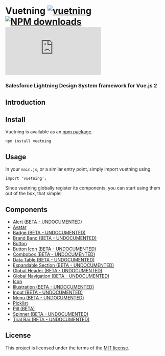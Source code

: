 # Vuetning [![vuetning](https://img.shields.io/npm/v/vuetning.svg)](https://www.npmjs.org/package/vuetning) [![NPM downloads](https://img.shields.io/npm/dt/vuetning.svg)](https://npmjs.org/package/vuetning) ![gzip size](http://img.badgesize.io/https://unpkg.com/vuetning/dist/vuetning.common.js?compression=gzip&label=gzip%20size)
### Salesforce Lightning Design System framework for Vue.js 2

## Introduction

## Install

Vuetning is available as an [npm package](https://www.npmjs.com/package/vuetning).

```
npm install vuetning
```

## Usage

In your `main.js`, or a similar entry point, simply import vuetning using:

```vue
import 'vuetning';
```

Since vuetning globally register its components, you can start using them out of the box, that simple!

## Components

* [Alert (BETA - UNDOCUMENTED)](/src/components/Alert)
* [Avatar](/src/components/Avatar)
* [Badge (BETA - UNDOCUMENTED)](/src/components/Badge)
* [Brand Band (BETA - UNDOCUMENTED)](/src/components/BrandBand)
* [Button](/src/components/Button)
* [Button Icon (BETA - UNDOCUMENTED)](/src/components/ButtonIcon)
* [Combobox (BETA - UNDOCUMENTED)](/src/components/Combobox)
* [Data Table (BETA - UNDOCUMENTED)](/src/components/DataTable)
* [Expandable Section (BETA - UNDOCUMENTED)](/src/components/ExpandableSection)
* [Global Header (BETA - UNDOCUMENTED)](/src/components/GlobalHeader)
* [Global Navigation (BETA - UNDOCUMENTED)](/src/components/GlobalNavigation)
* [Icon](/src/components/Icon)
* [Illustration (BETA - UNDOCUMENTED)](/src/components/Illustration)
* [Input (BETA - UNDOCUMENTED)](/src/components/Input)
* [Menu (BETA - UNDOCUMENTED)](/src/components/Menu)
* [Picklist](/src/components/Picklist)
* [Pill (BETA)](/src/components/Pill)
* [Spinner (BETA - UNDOCUMENTED)](/src/components/Spinner)
* [Trial Bar (BETA - UNDOCUMENTED)](/src/components/TrialBar)

## License

This project is licensed under the terms of the [MIT license](/LICENSE).